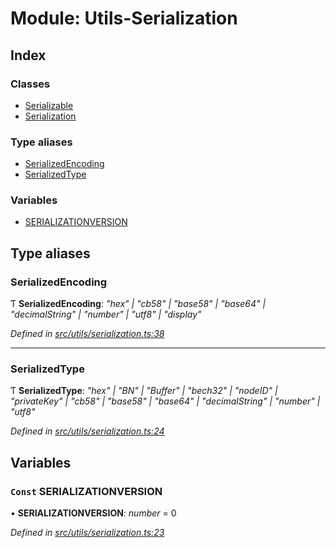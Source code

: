 # Module: Utils-Serialization

## Index

### Classes

- [Serializable](../classes/utils_serialization.serializable)
- [Serialization](../classes/utils_serialization.serialization)

### Type aliases

- [SerializedEncoding](utils_serialization#serializedencoding)
- [SerializedType](utils_serialization#serializedtype)

### Variables

- [SERIALIZATIONVERSION](utils_serialization#const-serializationversion)

## Type aliases

### SerializedEncoding

Ƭ **SerializedEncoding**: _"hex" | "cb58" | "base58" | "base64" | "decimalString" | "number" | "utf8" | "display"_

_Defined in [src/utils/serialization.ts:38](https://github.com/chain4travel/caminojs/blob/3883166/src/utils/serialization.ts#L38)_

---

### SerializedType

Ƭ **SerializedType**: _"hex" | "BN" | "Buffer" | "bech32" | "nodeID" | "privateKey" | "cb58" | "base58" | "base64" | "decimalString" | "number" | "utf8"_

_Defined in [src/utils/serialization.ts:24](https://github.com/chain4travel/caminojs/blob/3883166/src/utils/serialization.ts#L24)_

## Variables

### `Const` SERIALIZATIONVERSION

• **SERIALIZATIONVERSION**: _number_ = 0

_Defined in [src/utils/serialization.ts:23](https://github.com/chain4travel/caminojs/blob/3883166/src/utils/serialization.ts#L23)_
